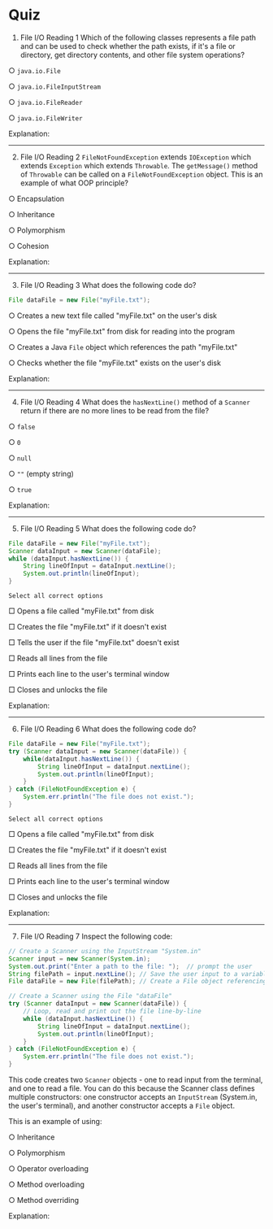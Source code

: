 # Quiz

1. File I/O Reading 1
Which of the following classes represents a file path and can be used to check whether the path exists, if it's a file or directory, get directory contents, and other file system operations?

○ `java.io.File`

○ `java.io.FileInputStream`

○ `java.io.FileReader`

○ `java.io.FileWriter`

Explanation: 

---

2. File I/O Reading 2
`FileNotFoundException` extends `IOException` which extends `Exception` which extends `Throwable`. The `getMessage()` method of `Throwable` can be called on a `FileNotFoundException` object. This is an example of what OOP principle?

○ Encapsulation

○ Inheritance

○ Polymorphism

○ Cohesion

Explanation: 

---

3. File I/O Reading 3
What does the following code do?

```java
File dataFile = new File("myFile.txt");
```

○ Creates a new text file called "myFile.txt" on the user's disk

○ Opens the file "myFile.txt" from disk for reading into the program

○ Creates a Java `File` object which references the path "myFile.txt"

○ Checks whether the file "myFile.txt" exists on the user's disk

Explanation: 

---

4. File I/O Reading 4
What does the `hasNextLine()` method of a `Scanner` return if there are no more lines to be read from the file?

○ `false`

○ `0`

○ `null`

○ `""` (empty string)

○ `true`

Explanation: 

---

5. File I/O Reading 5
What does the following code do?

```java
File dataFile = new File("myFile.txt");
Scanner dataInput = new Scanner(dataFile);
while (dataInput.hasNextLine()) {
    String lineOfInput = dataInput.nextLine();
    System.out.println(lineOfInput);
}
```

	Select all correct options

□ Opens a file called "myFile.txt" from disk

□ Creates the file "myFile.txt" if it doesn't exist

□ Tells the user if the file "myFile.txt" doesn't exist

□ Reads all lines from the file

□ Prints each line to the user's terminal window

□ Closes and unlocks the file

Explanation: 

---

6. File I/O Reading 6
What does the following code do?

```java
File dataFile = new File("myFile.txt");
try (Scanner dataInput = new Scanner(dataFile)) {
    while(dataInput.hasNextLine()) {
        String lineOfInput = dataInput.nextLine();
        System.out.println(lineOfInput);
    }
} catch (FileNotFoundException e) {
    System.err.println("The file does not exist.");
}
```

	Select all correct options

□ Opens a file called "myFile.txt" from disk

□ Creates the file "myFile.txt" if it doesn't exist

□ Reads all lines from the file

□ Prints each line to the user's terminal window

□ Closes and unlocks the file

Explanation: 

---

7. File I/O Reading 7
Inspect the following code:

```java
// Create a Scanner using the InputStream "System.in"
Scanner input = new Scanner(System.in);
System.out.print("Enter a path to the file: ");  // prompt the user
String filePath = input.nextLine(); // Save the user input to a variable
File dataFile = new File(filePath); // Create a File object referencing the path

// Create a Scanner using the File "dataFile"
try (Scanner dataInput = new Scanner(dataFile)) {
    // Loop, read and print out the file line-by-line
    while (dataInput.hasNextLine()) {
        String lineOfInput = dataInput.nextLine();
        System.out.println(lineOfInput);
    }
} catch (FileNotFoundException e) {
    System.err.println("The file does not exist.");
}
```

This code creates two `Scanner` objects - one to read input from the terminal, and one to read a file. You can do this because the Scanner class defines multiple constructors: one constructor accepts an `InputStream` (System.in, the user's terminal), and another constructor accepts a `File` object.

This is an example of using:

○ Inheritance

○ Polymorphism

○ Operator overloading

○ Method overloading

○ Method overriding

Explanation: 